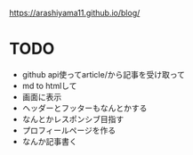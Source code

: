 https://arashiyama11.github.io/blog/
# TODO
- github api使ってarticle/から記事を受け取って
- md to htmlして
- 画面に表示
- ヘッダーとフッターもなんとかする
- なんとかレスポンシブ目指す
- プロフィールページを作る
- なんか記事書く